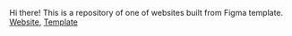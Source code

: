 Hi there! This is a repository of one of websites built from Figma template. <a href="https://yusuf-youth.github.io/Positivus/">Website</a>, <a href="https://www.figma.com/design/rYuygYWV3mQRhBIidLdHPT/Positivus?node-id=25-145&p=f&t=EPz27KiT88ynDBX5-0">Template</a> <br />


